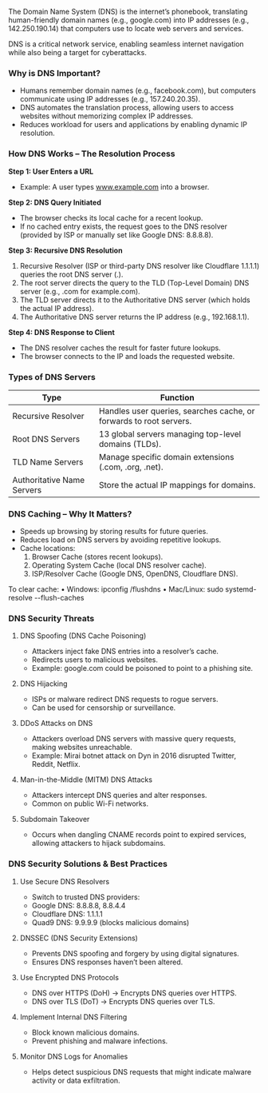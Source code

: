 The Domain Name System (DNS) is the internet’s phonebook, translating human-friendly domain names (e.g., google.com) into IP addresses (e.g., 142.250.190.14) that computers use to locate web servers and services.

DNS is a critical network service, enabling seamless internet navigation while also being a target for cyberattacks.

### Why is DNS Important?
- Humans remember domain names (e.g., facebook.com), but computers communicate using IP addresses (e.g., 157.240.20.35).
- DNS automates the translation process, allowing users to access websites without memorizing complex IP addresses.
- Reduces workload for users and applications by enabling dynamic IP resolution.

### How DNS Works – The Resolution Process
**Step 1: User Enters a URL**
- Example: A user types www.example.com into a browser.

**Step 2: DNS Query Initiated**
- The browser checks its local cache for a recent lookup.
- If no cached entry exists, the request goes to the DNS resolver (provided by ISP or manually set like Google DNS: 8.8.8.8).

**Step 3: Recursive DNS Resolution**
1. Recursive Resolver (ISP or third-party DNS resolver like Cloudflare 1.1.1.1) queries the root DNS server (.).
2. The root server directs the query to the TLD (Top-Level Domain) DNS server (e.g., .com for example.com).
3. The TLD server directs it to the Authoritative DNS server (which holds the actual IP address).
4. The Authoritative DNS server returns the IP address (e.g., 192.168.1.1).

**Step 4: DNS Response to Client**
- The DNS resolver caches the result for faster future lookups.
- The browser connects to the IP and loads the requested website.

### Types of DNS Servers
| Type | Function |
|------|----------|
| Recursive Resolver | Handles user queries, searches cache, or forwards to root servers. |
| Root DNS Servers | 13 global servers managing top-level domains (TLDs). |
| TLD Name Servers | Manage specific domain extensions (.com, .org, .net). |
| Authoritative Name Servers | Store the actual IP mappings for domains. |

### DNS Caching – Why It Matters?
- Speeds up browsing by storing results for future queries.
- Reduces load on DNS servers by avoiding repetitive lookups.
- Cache locations:
	1. Browser Cache (stores recent lookups).
	2. Operating System Cache (local DNS resolver cache).
	3. ISP/Resolver Cache (Google DNS, OpenDNS, Cloudflare DNS).

To clear cache:
	•	Windows: ipconfig /flushdns
	•	Mac/Linux: sudo systemd-resolve --flush-caches

### DNS Security Threats
1. DNS Spoofing (DNS Cache Poisoning)
	- Attackers inject fake DNS entries into a resolver’s cache.
	- Redirects users to malicious websites.
	- Example: google.com could be poisoned to point to a phishing site.

2. DNS Hijacking
	- ISPs or malware redirect DNS requests to rogue servers.
	- Can be used for censorship or surveillance.

3. DDoS Attacks on DNS
	- Attackers overload DNS servers with massive query requests, making websites unreachable.
	- Example: Mirai botnet attack on Dyn in 2016 disrupted Twitter, Reddit, Netflix.

4. Man-in-the-Middle (MITM) DNS Attacks
	- Attackers intercept DNS queries and alter responses.
	- Common on public Wi-Fi networks.

5. Subdomain Takeover
	- Occurs when dangling CNAME records point to expired services, allowing attackers to hijack subdomains.

### DNS Security Solutions & Best Practices
1. Use Secure DNS Resolvers
	- Switch to trusted DNS providers:
	- Google DNS: 8.8.8.8, 8.8.4.4
	- Cloudflare DNS: 1.1.1.1
	- Quad9 DNS: 9.9.9.9 (blocks malicious domains)

2. DNSSEC (DNS Security Extensions)
	- Prevents DNS spoofing and forgery by using digital signatures.
	- Ensures DNS responses haven’t been altered.

3. Use Encrypted DNS Protocols
	- DNS over HTTPS (DoH) $\rightarrow$ Encrypts DNS queries over HTTPS.
	- DNS over TLS (DoT) $\rightarrow$ Encrypts DNS queries over TLS.

4. Implement Internal DNS Filtering
	- Block known malicious domains.
	- Prevent phishing and malware infections.

5. Monitor DNS Logs for Anomalies
	- Helps detect suspicious DNS requests that might indicate malware activity or data exfiltration.